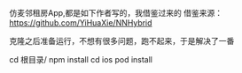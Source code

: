 仿麦邻租房App,都是如下作者写的，我借鉴过来的
借鉴来源：https://github.com/YiHuaXie/NNHybrid

克隆之后准备运行，不想有很多问题，跑不起来，于是解决了一番

cd 根目录/
npm install
cd ios
pod install
